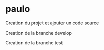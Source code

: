 # paulo

Creation du projet et ajouter un code source

Creation de la branche develop

Creation de la branche test
